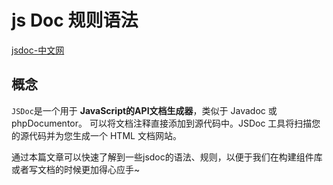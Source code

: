 # js Doc 规则语法
[jsdoc-中文网](https://jsdoc.bootcss.com/)

## 概念
`JSDoc`是一个用于 **JavaScript的API文档生成器**，类似于 Javadoc 或 phpDocumentor。
可以将文档注释直接添加到源代码中。JSDoc 工具将扫描您的源代码并为您生成一个 HTML 文档网站。

通过本篇文章可以快速了解到一些jsdoc的语法、规则，以便于我们在构建组件库或者写文档的时候更加得心应手~